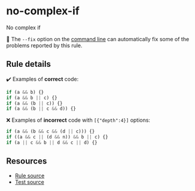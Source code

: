 [//]: # (This file is generated by eslint-docgen. Do not edit it directly.)

# no-complex-if

No complex if

🔧 The `--fix` option on the [command line](https://eslint.org/docs/user-guide/command-line-interface#fixing-problems) can automatically fix some of the problems reported by this rule.

## Rule details

✔️ Examples of **correct** code:
```js
if (a && b) {}
if (a && b || c) {}
if (a && (b || c)) {}
if (a && (b || c && d)) {}
```

❌ Examples of **incorrect** code with `[{"depth":4}]` options:
```js
if (a && (b && c && (d || c))) {}
if ((a && c || (d && n)) && b || c) {}
if (a || c && b || d && c || d) {}
```

## Resources

* [Rule source](/lib/rules/no-complex-if.js)
* [Test source](/tests/lib/rules/no-complex-if.js)
